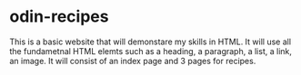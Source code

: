 # odin-recipes

This is a basic website that will demonstare my skills in HTML.
It will use all the fundametnal HTML elemts such as a heading,
a paragraph, a list, a link, an image. It will consist of an
index page and 3 pages for recipes.
